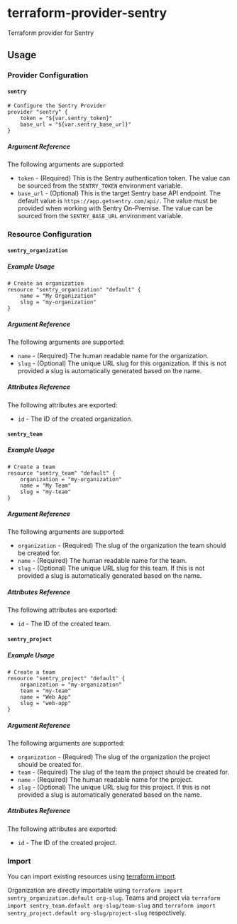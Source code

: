 # terraform-provider-sentry
Terraform provider for Sentry

## Usage

### Provider Configuration

#### `sentry`

```
# Configure the Sentry Provider
provider "sentry" {
    token = "${var.sentry_token}"
    base_url = "${var.sentry_base_url}"
}
```

##### Argument Reference

The following arguments are supported:

* `token` - (Required) This is the Sentry authentication token. The value can be sourced from the `SENTRY_TOKEN` environment variable.
* `base_url` - (Optional) This is the target Sentry base API endpoint. The default value is `https://app.getsentry.com/api/`. The value must be provided when working with Sentry On-Premise. The value can be sourced from the `SENTRY_BASE_URL` environment variable.

### Resource Configuration

#### `sentry_organization`

##### Example Usage

```
# Create an organization
resource "sentry_organization" "default" {
    name = "My Organization"
    slug = "my-organization"
}
```

##### Argument Reference

The following arguments are supported:

* `name` - (Required) The human readable name for the organization.
* `slug` - (Optional) The unique URL slug for this organization. If this is not provided a slug is automatically generated based on the name.

##### Attributes Reference

The following attributes are exported:

* `id` - The ID of the created organization.

#### `sentry_team`

##### Example Usage

```
# Create a team
resource "sentry_team" "default" {
    organization = "my-organization"
    name = "My Team"
    slug = "my-team"
}
```

##### Argument Reference

The following arguments are supported:

* `organization` - (Required) The slug of the organization the team should be created for.
* `name` - (Required) The human readable name for the team.
* `slug` - (Optional) The unique URL slug for this team. If this is not provided a slug is automatically generated based on the name.

##### Attributes Reference

The following attributes are exported:

* `id` - The ID of the created team.

#### `sentry_project`

##### Example Usage

```
# Create a team
resource "sentry_project" "default" {
    organization = "my-organization"
    team = "my-team"
    name = "Web App"
    slug = "web-app"
}
```

##### Argument Reference

The following arguments are supported:

* `organization` - (Required) The slug of the organization the project should be created for.
* `team` - (Required) The slug of the team the project should be created for.
* `name` - (Required) The human readable name for the project.
* `slug` - (Optional) The unique URL slug for this project. If this is not provided a slug is automatically generated based on the name.

##### Attributes Reference

The following attributes are exported:

* `id` - The ID of the created project.

### Import

You can import existing resources using [terraform import](https://www.terraform.io/docs/import/index.html).

Organization are directly importable using `terraform import sentry_organization.default org-slug`. Teams and project via `terraform import sentry_team.default org-slug/team-slug` and `terraform import sentry_project.default org-slug/project-slug` respectively.
